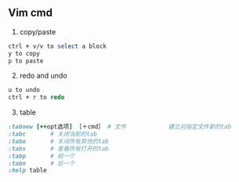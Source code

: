 ## Vim cmd

1. copy/paste
```ruby
ctrl + v/v to select a block
y to copy
p to paste
```
2. redo and undo
```ruby
u to undo
ctrl + r to redo
```
3. table
```ruby
:tabnew [++opt选项] ［＋cmd］ # 文件            建立对指定文件新的tab
:tabc       # 关闭当前的tab
:tabo       # 关闭所有其他的tab
:tabs       # 查看所有打开的tab
:tabp       # 前一个
:tabn       # 后一个
:help table
```
